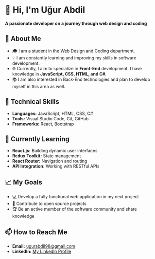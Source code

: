 # 👋 Hi, I'm Uğur Abdil
**A passionate developer on a journey through web design and coding**

## 🚀 About Me
- 🎓 I am a student in the Web Design and Coding department.
- 💡 I am constantly learning and improving my skills in software development.
- 🌐 Currently, I aim to specialize in **Front-End** development. I have knowledge in **JavaScript, CSS, HTML, and C#**.
- 📚 I am also interested in Back-End technologies and plan to develop myself in this area as well.

## 🔧 Technical Skills
- **Languages:** JavaScript, HTML, CSS, C#
- **Tools:** Visual Studio Code, Git, GitHub
- **Frameworks:** React, Bootstrap

## 🌱 Currently Learning
- **React.js:** Building dynamic user interfaces
- **Redux Toolkit:** State management
- **React Router:** Navigation and routing
- **API Integration:** Working with RESTful APIs

## 📈 My Goals
- 💻 Develop a fully functional web application in my next project
- 🌟 Contribute to open source projects
- 🏆 Be an active member of the software community and share knowledge

## 📫 How to Reach Me
- **Email:** ugurabdil98@gmail.com
- **LinkedIn:** [My LinkedIn Profile](https://www.linkedin.com/in/ugurabdil)



